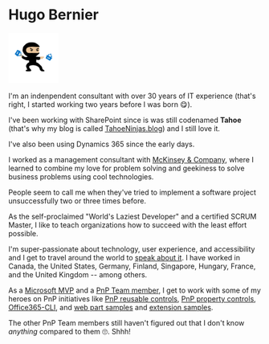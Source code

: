 # Hugo Bernier

<img src='https://github.com/hugoabernier/hugoabernier/raw/master/assets/tahoeninjatransparent.png' alt='Tahoe Ninja' width='100'/>

I'm an indenpendent consultant with over 30 years of IT experience (that's right, I started working two years before I was born 😋).

I've been working with SharePoint since is was still codenamed **Tahoe** (that's why my blog is called [TahoeNinjas.blog](https://tahoeninjas.blog)) and I still love it.

I've also been using Dynamics 365 since the early days. 

I worked as a management consultant with [McKinsey & Company](https://www.mckinsey.com/), where I learned to combine my love for problem solving and geekiness to solve business problems using cool technologies.

People seem to call me when they've tried to implement a software project unsuccessfully two or three times before.

As the self-proclaimed "World's Laziest Developer" and a certified SCRUM Master, I like to teach organizations how to succeed with the least effort possible. 

I'm super-passionate about technology, user experience, and accessibility and I get to travel around the world to [speak about it](https://sessionize.com/bernierh/). I have worked in Canada, the United States, Germany, Finland, Singapore, Hungary, France, and the United Kingdom -- among others.

As a [Microsoft MVP](https://mvp.microsoft.com/en-us/PublicProfile/5003624?fullName=Hugo%20Bernier) and a [PnP Team member](https://aka.ms/m365pnp), I get to work with some of my heroes on PnP initiatives like [PnP reusable controls](https://pnp.github.io/sp-dev-fx-controls-react/), [PnP property controls](https://pnp.github.io/sp-dev-fx-property-controls/), [Office365-CLI](https://pnp.github.io/office365-cli/), and [web part samples](https://aka.ms/spfx-webparts) and [extension samples](https://aka.ms/spfx-extensions). 

The other PnP Team members still haven't figured out that I don't know *anything* compared to them 🙄. Shhh!

